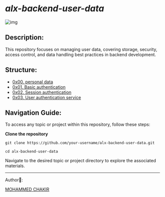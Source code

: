 # *alx-backend-user-data*


![img](https://github.com/mohammedchakir/alx-backend-user-data/assets/129831433/13cba2bb-053e-489e-bcda-54a8f9767aad)


## Description:

This repository focuses on managing user data, covering storage, security, access control, and data handling best practices in backend development.


## Structure:

- [0x00. personal data](0x00-personal_data)
- [0x01. Basic authentication](0x01-Basic_authentication)
- [0x02. Session authentication](0x02-Session_authentication)
- [0x03. User authentication service](0x03-user_authentication_service)



## Navigation Guide:

To access any topic or project within this repository, follow these steps:

**Clone the repository**

```
git clone https://github.com/your-username/alx-backend-user-data.git
```

```
cd alx-backend-user-data
```
Navigate to the desired topic or project directory to explore the associated materials.




-------
Author📑:

[MOHAMMED CHAKIR](https://github.com/mohammedchakir)